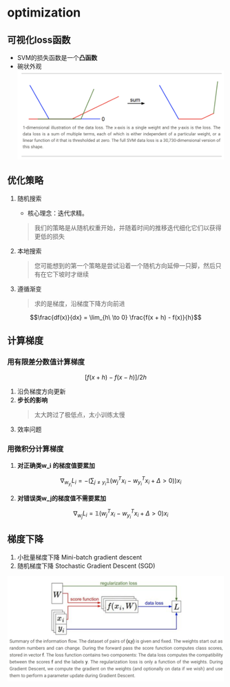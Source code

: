 # optimization

## 可视化loss函数

- SVM的损失函数是一个**凸函数**
- 碗状外观
![svm-loss](../02-imgs/10-svm_loss_function.png)

## 优化策略

1. 随机搜索

   - 核心理念：迭代求精。

   > 我们的策略是从随机权重开始，并随着时间的推移迭代细化它们以获得更低的损失

2. 本地搜索

    > 您可能想到的第一个策略是尝试沿着一个随机方向延伸一只脚，然后只有在它下坡时才继续

3. 遵循渐变

    > 求的是梯度，沿梯度下降方向前进

```math
\frac{df(x)}{dx} = \lim_{h\ \to 0} \frac{f(x + h) - f(x)}{h}
```

## 计算梯度

### 用有限差分数值计算梯度

```math
[f(x+h) - f(x-h)] / 2 h
```

1. 沿负梯度方向更新
2. **步长的影响**
    > 太大跨过了极低点，太小训练太慢
3. 效率问题

### 用微积分计算梯度

1. **对正确类w_i 的梯度值要累加**

    ```math
    \nabla_{w_{y_i}} L_i = - \left( \sum_{j\neq y_i} \mathbb{1}(w_j^Tx_i - w_{y_i}^Tx_i + \Delta > 0) \right) x_i
    ```

2. **对错误类w_j的梯度值不需要累加**

    ```math
    \nabla_{w_j} L_i = \mathbb{1}(w_j^Tx_i - w_{y_i}^Tx_i + \Delta > 0) x_i
    ```

## 梯度下降

1. 小批量梯度下降 Mini-batch gradient descent
2. 随机梯度下降 Stochastic Gradient Descent (SGD)

![summary](../02-imgs/11-summary3.png)
